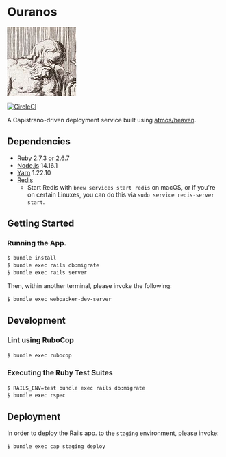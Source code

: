 # Ouranos
![Image of the Greek God Ouranos, father of the Titans](./ouranos.png)

[![CircleCI](https://circleci.com/gh/pulibrary/ouranos.svg?style=svg)](https://circleci.com/gh/pulibrary/ouranos)

A Capistrano-driven deployment service built using [atmos/heaven](https://github.com/atmos/heaven.git).

## Dependencies

 * [Ruby](https://www.ruby-lang.org/en/downloads/) 2.7.3 or 2.6.7
 * [Node.js](https://nodejs.org/en/) 14.16.1
 * [Yarn](https://yarnpkg.com/getting-started/install) 1.22.10
 * [Redis](https://redis.io/)
   * Start Redis with `brew services start redis` on macOS, or if you're on certain Linuxes, you can do this via `sudo service redis-server start`.

## Getting Started

### Running the App.

```bash
$ bundle install
$ bundle exec rails db:migrate
$ bundle exec rails server
```

Then, within another terminal, please invoke the following:
```bash
$ bundle exec webpacker-dev-server
```

## Development

### Lint using RuboCop

```bash
$ bundle exec rubocop
```

### Executing the Ruby Test Suites

```bash
$ RAILS_ENV=test bundle exec rails db:migrate
$ bundle exec rspec
```

## Deployment

In order to deploy the Rails app. to the `staging` environment, please invoke:
```bash
$ bundle exec cap staging deploy
```

